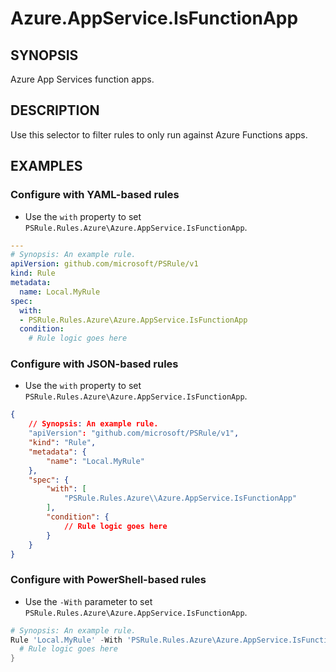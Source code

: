 # Azure.AppService.IsFunctionApp

## SYNOPSIS

Azure App Services function apps.

## DESCRIPTION

Use this selector to filter rules to only run against Azure Functions apps.

## EXAMPLES

### Configure with YAML-based rules

- Use the `with` property to set `PSRule.Rules.Azure\Azure.AppService.IsFunctionApp`.

```yaml
---
# Synopsis: An example rule.
apiVersion: github.com/microsoft/PSRule/v1
kind: Rule
metadata:
  name: Local.MyRule
spec:
  with:
  - PSRule.Rules.Azure\Azure.AppService.IsFunctionApp
  condition:
    # Rule logic goes here
```

### Configure with JSON-based rules

- Use the `with` property to set `PSRule.Rules.Azure\Azure.AppService.IsFunctionApp`.

```json
{
    // Synopsis: An example rule.
    "apiVersion": "github.com/microsoft/PSRule/v1",
    "kind": "Rule",
    "metadata": {
        "name": "Local.MyRule"
    },
    "spec": {
        "with": [
            "PSRule.Rules.Azure\\Azure.AppService.IsFunctionApp"
        ],
        "condition": {
            // Rule logic goes here
        }
    }
}
```

### Configure with PowerShell-based rules

- Use the `-With` parameter to set `PSRule.Rules.Azure\Azure.AppService.IsFunctionApp`.

```powershell
# Synopsis: An example rule.
Rule 'Local.MyRule' -With 'PSRule.Rules.Azure\Azure.AppService.IsFunctionApp' {
  # Rule logic goes here
}
```
